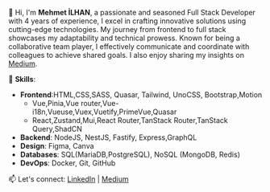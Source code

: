 👋 Hi, I'm **Mehmet İLHAN**, a passionate and seasoned Full Stack Developer with 4 years of experience, I excel in crafting innovative solutions using cutting-edge technologies. My journey from frontend to full stack showcases my adaptability and technical prowess. Known for being a collaborative team player, I effectively communicate and coordinate with colleagues to achieve shared goals. I also enjoy sharing my insights on [Medium](https://medium.com/@cibilex).



🔧 **Skills**:
- **Frontend**:HTML,CSS,SASS, Quasar, Tailwind, UnoCSS, Bootstrap,Motion
    - Vue,Pinia,Vue router,Vue-i18n,Vueuse,Vuex,Vuetify,PrimeVue,Quasar
    -  React,Zustand,Mui,React Router,TanStack Router,TanStack Query,ShadCN
- **Backend**: NodeJS, NestJS, Fastify, Express,GraphQL
- **Design**: Figma, Canva
- **Databases**: SQL(MariaDB,PostgreSQL), NoSQL (MongoDB, Redis)
- **DevOps**: Docker, Git, GitHub


📫 Let's connect:  [LinkedIn](https://www.linkedin.com/in/cibilex) | [Medium](https://medium.com/@cibilex)
